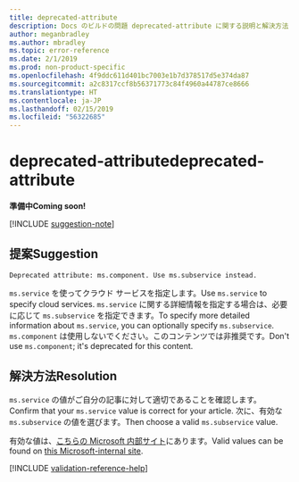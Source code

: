 ```yaml
---
title: deprecated-attribute
description: Docs のビルドの問題 deprecated-attribute に関する説明と解決方法
author: meganbradley
ms.author: mbradley
ms.topic: error-reference
ms.date: 2/1/2019
ms.prod: non-product-specific
ms.openlocfilehash: 4f9ddc611d401bc7003e1b7d378517d5e374da87
ms.sourcegitcommit: a2c8317ccf8b56371773c84f4960a44787ce8666
ms.translationtype: HT
ms.contentlocale: ja-JP
ms.lasthandoff: 02/15/2019
ms.locfileid: "56322685"
---
```

# <a name="deprecated-attribute"></a><span data-ttu-id="0d93b-103">deprecated-attribute</span><span class="sxs-lookup"><span data-stu-id="0d93b-103">deprecated-attribute</span></span>

<span data-ttu-id="0d93b-104">**準備中**</span><span class="sxs-lookup"><span data-stu-id="0d93b-104">**Coming soon!**</span></span>

[!INCLUDE [suggestion-note](includes/suggestion-note.md)]

## <a name="suggestion"></a><span data-ttu-id="0d93b-105">提案</span><span class="sxs-lookup"><span data-stu-id="0d93b-105">Suggestion</span></span>

`Deprecated attribute: ms.component. Use ms.subservice instead.`

<span data-ttu-id="0d93b-106">`ms.service` を使ってクラウド サービスを指定します。</span><span class="sxs-lookup"><span data-stu-id="0d93b-106">Use `ms.service` to specify cloud services.</span></span> <span data-ttu-id="0d93b-107">`ms.service` に関する詳細情報を指定する場合は、必要に応じて `ms.subservice` を指定できます。</span><span class="sxs-lookup"><span data-stu-id="0d93b-107">To specify more detailed information about `ms.service`, you can optionally specify `ms.subservice`.</span></span> <span data-ttu-id="0d93b-108">`ms.component` は使用しないでください。このコンテンツでは非推奨です。</span><span class="sxs-lookup"><span data-stu-id="0d93b-108">Don't use `ms.component`; it's deprecated for this content.</span></span>

## <a name="resolution"></a><span data-ttu-id="0d93b-109">解決方法</span><span class="sxs-lookup"><span data-stu-id="0d93b-109">Resolution</span></span>

<span data-ttu-id="0d93b-110">`ms.service` の値がご自分の記事に対して適切であることを確認します。</span><span class="sxs-lookup"><span data-stu-id="0d93b-110">Confirm that your `ms.service` value is correct for your article.</span></span> <span data-ttu-id="0d93b-111">次に、有効な `ms.subservice` の値を選びます。</span><span class="sxs-lookup"><span data-stu-id="0d93b-111">Then choose a valid `ms.subservice` value.</span></span>

<span data-ttu-id="0d93b-112">有効な値は、[こちらの Microsoft 内部サイト](https://docsmetadatatool.azurewebsites.net/whitelists)にあります。</span><span class="sxs-lookup"><span data-stu-id="0d93b-112">Valid values can be found on [this Microsoft-internal site](https://docsmetadatatool.azurewebsites.net/whitelists).</span></span>

<!--make sure to add this file to your includes folder and verify the path-->
[!INCLUDE [validation-reference-help](includes/validation-reference-help.md)]
